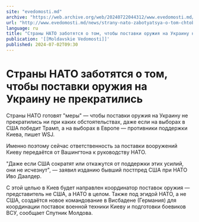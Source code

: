 ```yaml
---
site: "evedomosti.md"
archive: "https://web.archive.org/web/20240722044312/www.evedomosti.md/news/strany-nato-zabotyatsya-o-tom-chtoby-postavki-oruzhiya-na-uk"
url: "http://www.evedomosti.md/news/strany-nato-zabotyatsya-o-tom-chtoby-postavki-oruzhiya-na-uk"
language: ru
title: "Страны НАТО заботятся о том, чтобы поставки оружия на Украину не прекратились"
publication: '[[Moldavskie Vedomosti]]'
published: 2024-07-02T09:30
---
```


# Страны НАТО заботятся о том, чтобы поставки оружия на Украину не прекратились

Страны НАТО готовят "меры" — чтобы поставки оружия на Украину не прекратились ни при каких обстоятельствах, даже если на выборах в США победит Трамп, а на выборах в Европе — противники поддержки Киева, пишет WSJ.

Именно поэтому сейчас ответственность за поставки вооружений Киеву передаётся от Вашингтона к руководству НАТО.

"Даже если США сократят или откажутся от поддержки этих усилий, они не исчезнут", — заявил изданию бывший постпред США при НАТО Иво Даалдер.

С этой целью в Киев будет направлен координатор поставок оружия — представитель не США, а НАТО в целом. Также под эгидой НАТО, а не США, создаётся новое командование в Висбадене (Германия) для координации поставок военной техники Киеву и подготовки боевиков ВСУ, сообщает Спутник Молдова.